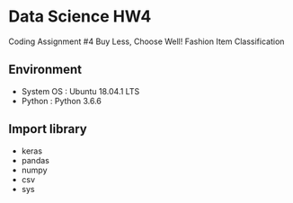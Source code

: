 #  Data Science HW4
Coding Assignment #4
Buy Less, Choose Well! Fashion Item Classification

##  Environment
* System OS : Ubuntu 18.04.1 LTS
* Python : Python 3.6.6

##  Import library
* keras
* pandas
* numpy
* csv
* sys